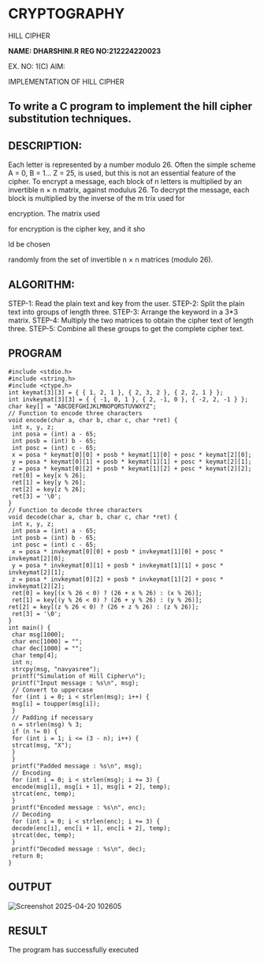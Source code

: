 # CRYPTOGRAPHY
HILL CIPHER

**NAME: DHARSHINI.R**
**REG NO:212224220023**


EX. NO: 1(C) AIM:
 

IMPLEMENTATION OF HILL CIPHER
 
## To write a C program to implement the hill cipher substitution techniques.

## DESCRIPTION:

Each letter is represented by a number modulo 26. Often the simple scheme A = 0, B
= 1... Z = 25, is used, but this is not an essential feature of the cipher. To encrypt a message, each block of n letters is  multiplied by an invertible n × n matrix, against modulus 26. To
decrypt the message, each block is multiplied by the inverse of the m trix used for
 
encryption. The matrix used
 
for encryption is the cipher key, and it sho
 
ld be chosen
 
randomly from the set of invertible n × n matrices (modulo 26).


## ALGORITHM:

STEP-1: Read the plain text and key from the user. STEP-2: Split the plain text into groups of length three. STEP-3: Arrange the keyword in a 3*3 matrix.
STEP-4: Multiply the two matrices to obtain the cipher text of length three.
STEP-5: Combine all these groups to get the complete cipher text.

## PROGRAM 
```
#include <stdio.h>
#include <string.h>
#include <ctype.h>
int keymat[3][3] = { { 1, 2, 1 }, { 2, 3, 2 }, { 2, 2, 1 } };
int invkeymat[3][3] = { { -1, 0, 1 }, { 2, -1, 0 }, { -2, 2, -1 } };
char key[] = "ABCDEFGHIJKLMNOPQRSTUVWXYZ";
// Function to encode three characters
void encode(char a, char b, char c, char *ret) {
 int x, y, z;
 int posa = (int) a - 65;
 int posb = (int) b - 65;
 int posc = (int) c - 65;
 x = posa * keymat[0][0] + posb * keymat[1][0] + posc * keymat[2][0];
 y = posa * keymat[0][1] + posb * keymat[1][1] + posc * keymat[2][1];
 z = posa * keymat[0][2] + posb * keymat[1][2] + posc * keymat[2][2];
 ret[0] = key[x % 26];
 ret[1] = key[y % 26];
 ret[2] = key[z % 26];
 ret[3] = '\0';
}
// Function to decode three characters
void decode(char a, char b, char c, char *ret) {
 int x, y, z;
 int posa = (int) a - 65;
 int posb = (int) b - 65;
 int posc = (int) c - 65;
 x = posa * invkeymat[0][0] + posb * invkeymat[1][0] + posc * invkeymat[2][0];
 y = posa * invkeymat[0][1] + posb * invkeymat[1][1] + posc * invkeymat[2][1];
 z = posa * invkeymat[0][2] + posb * invkeymat[1][2] + posc * invkeymat[2][2];
 ret[0] = key[(x % 26 < 0) ? (26 + x % 26) : (x % 26)];
 ret[1] = key[(y % 26 < 0) ? (26 + y % 26) : (y % 26)];
ret[2] = key[(z % 26 < 0) ? (26 + z % 26) : (z % 26)];
 ret[3] = '\0';
}
int main() {
 char msg[1000];
 char enc[1000] = "";
 char dec[1000] = "";
 char temp[4];
 int n;
 strcpy(msg, "navyasree");
 printf("Simulation of Hill Cipher\n");
 printf("Input message : %s\n", msg);
 // Convert to uppercase
 for (int i = 0; i < strlen(msg); i++) {
 msg[i] = toupper(msg[i]);
 }
 // Padding if necessary
 n = strlen(msg) % 3;
 if (n != 0) {
 for (int i = 1; i <= (3 - n); i++) {
 strcat(msg, "X");
 }
 }
 printf("Padded message : %s\n", msg);
 // Encoding
 for (int i = 0; i < strlen(msg); i += 3) {
 encode(msg[i], msg[i + 1], msg[i + 2], temp);
 strcat(enc, temp);
 }
 printf("Encoded message : %s\n", enc);
 // Decoding
 for (int i = 0; i < strlen(enc); i += 3) {
 decode(enc[i], enc[i + 1], enc[i + 2], temp);
 strcat(dec, temp);
 }
 printf("Decoded message : %s\n", dec);
 return 0;
}

```

## OUTPUT
![Screenshot 2025-04-20 102605](https://github.com/user-attachments/assets/8b690fea-9e58-44e2-a588-9973fb32ff8b)


## RESULT
The program has successfully executed
